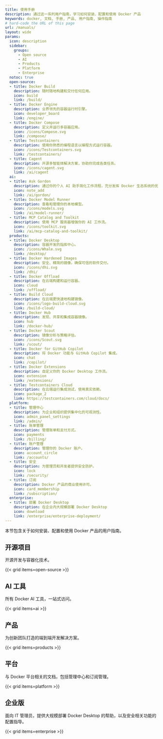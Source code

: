 ```yaml
---
title: 使用手册
description: 通过这一系列用户指南，学习如何安装、配置和使用 Docker 产品
keywords: docker, 文档, 手册, 产品, 用户指南, 操作指南
# hard-code the URL of this page
url: /manuals/
layout: wide
params:
  icon: description
  sidebar:
    groups:
      - Open source
      - AI
      - Products
      - Platform
      - Enterprise
  notoc: true
  open-source:
  - title: Docker Build
    description: 随时随地构建和交付任何应用。
    icon: build
    link: /build/
  - title: Docker Engine
    description: 业界领先的容器运行时引擎。
    icon: developer_board
    link: /engine/
  - title: Docker Compose
    description: 定义并运行多容器应用。
    icon: /icons/Compose.svg
    link: /compose/
  - title: Testcontainers
    description: 使用你熟悉的编程语言以编程方式运行容器。
    icon: /icons/Testcontainers.svg
    link: /testcontainers/
  - title: Cagent
    description: 开源多智能体解决方案，协助你完成各类任务。
    icon: /icons/cagent.svg
    link: /ai/cagent
  ai:
  - title: Ask Gordon
    description: 通过你的个人 AI 助手简化工作流程，充分发挥 Docker 生态系统的优势。
    icon: note_add
    link: /ai/gordon/
  - title: Docker Model Runner
    description: 查看和管理你的本地模型。
    icon: /icons/models.svg
    link: /ai/model-runner/
  - title: MCP Catalog and Toolkit
    description: 使用 MCP 服务器增强你的 AI 工作流。
    icon: /icons/toolkit.svg
    link: /ai/mcp-catalog-and-toolkit/
  products:
  - title: Docker Desktop
    description: 容器开发的指挥中心。
    icon: /icons/Whale.svg
    link: /desktop/
  - title: Docker Hardened Images
    description: 安全、精简的镜像，确保可信的软件交付。
    icon: /icons/dhi.svg
    link: /dhi/
  - title: Docker Offload
    description: 在云端构建和运行容器。
    icon: cloud
    link: /offload/
  - title: Build Cloud
    description: 在云端更快速地构建镜像。
    icon: /icons/logo-build-cloud.svg
    link: /build-cloud/
  - title: Docker Hub
    description: 发现、共享和集成容器镜像。
    icon: hub
    link: /docker-hub/
  - title: Docker Scout
    description: 镜像分析与策略评估。
    icon: /icons/Scout.svg
    link: /scout/
  - title: Docker for GitHub Copilot
    description: 将 Docker 功能与 GitHub Copilot 集成。
    icon: chat
    link: /copilot/
  - title: Docker Extensions
    description: 自定义你的 Docker Desktop 工作流。
    icon: extension
    link: /extensions/
  - title: Testcontainers Cloud
    description: 在云端运行集成测试，使用真实依赖。
    icon: package_2
    link: https://testcontainers.com/cloud/docs/
  platform:
  - title: 管理中心
    description: 为企业和组织提供集中化的可观测性。
    icon: admin_panel_settings
    link: /admin/
  - title: 账单管理
    description: 管理账单和支付方式。
    icon: payments
    link: /billing/
  - title: 账户管理
    description: 管理你的 Docker 账户。
    icon: account_circle
    link: /accounts/
  - title: 安全
    description: 为管理员和开发者提供安全防护。
    icon: lock
    link: /security/
  - title: 订阅
    description: Docker 产品的商业使用许可。
    icon: card_membership
    link: /subscription/
  enterprise:
  - title: 部署 Docker Desktop
    description: 在企业内大规模部署 Docker Desktop
    icon: download
    link: /enterprise/enterprise-deployment/
---
```


本节包含关于如何安装、配置和使用 Docker 产品的用户指南。

## 开源项目

开源开发与容器化技术。

{{< grid items=open-source >}}

## AI 工具

所有 Docker AI 工具，一站式访问。

{{< grid items=ai >}}

## 产品

为创新团队打造的端到端开发解决方案。

{{< grid items=products >}}

## 平台

与 Docker 平台相关的文档，包括管理中心和订阅管理。

{{< grid items=platform >}}

## 企业版

面向 IT 管理员，提供大规模部署 Docker Desktop 的帮助，以及安全相关功能的配置指导。

{{< grid items=enterprise >}}
